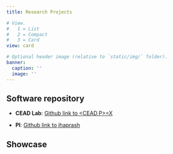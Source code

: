 ```yaml
---
title: Research Projects

# View.
#   1 = List
#   2 = Compact
#   3 = Card
view: card

# Optional header image (relative to `static/img/` folder).
banner:
  caption: ''
  image: ''
---
```


## Software repository

- **CEAD Lab**: [Github link to <CEAD,P>=X](https://github.com/CEADpx)

- **PI**: [Github link to jhaprash](https://github.com/prashjha)

## Showcase